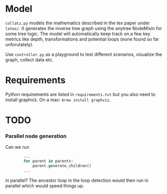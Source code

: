 # Model
```collatz.py``` models the mathematics described in the tex paper under ```latex/```. It generates the inverse tree graph using the anytree NodeMixin for some tree logic. The model will automatically keep track on a few key metrics like depth, transformations and potential loops (none found so far unforutately).  

Use ```controller.py``` as a playground to test different scenarios, visualize the graph, collect data etc.

# Requirements
Python requirements are listed in ```requirements.txt``` but you also need to install graphviz. On a mac: ```brew install graphviz```.

# TODO
### Parallel node generation
Can we run
```python
        ...
        for parent in parents:
            parent.generate_children()
        ...
```
in parallel? The ancestor loop in the loop detection would then run in parallel which would speed things up.